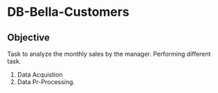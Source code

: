 # DB-Bella-Customers
## Objective
Task to analyze the monthly sales by the manager.
Performing different task.
1. Data Acquistion
2. Data Pr-Processing.
